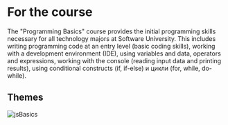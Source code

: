 # For the course

The "Programming Basics" course provides the initial programming skills necessary for all technology majors at Software University. This includes writing programming code at an entry level (basic coding skills), working with a development environment (IDE), using variables and data, operators and expressions, working with the console (reading input data and printing results), using conditional constructs (if, if-else) и цикли (for, while, do-while).

## Themes

![jsBasics](https://user-images.githubusercontent.com/106147027/181108951-3ab34b72-6e91-4a0a-9a1e-6f5e7c35cfac.png)
